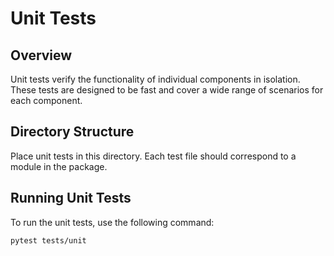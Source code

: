 # Unit Tests

## Overview

Unit tests verify the functionality of individual components in isolation. These tests are designed to be fast and cover
a wide range of scenarios for each component.

## Directory Structure

Place unit tests in this directory. Each test file should correspond to a module in the package.

## Running Unit Tests

To run the unit tests, use the following command:

```bash
pytest tests/unit